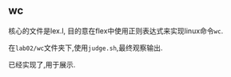 <!--
 * @Github: https://github.com/Certseeds/CS323-Compilers
 * @Organization: SUSTech
 * @Author: nanoseeds
 * @Date: 2020-10-02 21:59:35
 * @LastEditors: nanoseeds
 * @LastEditTime: 2020-10-02 22:17:15
 * @License: CC-BY-NC-SA_V4_0 or any later version 
 -->
## wc

核心的文件是lex.l, 目的意在flex中使用正则表达式来实现linux命令`wc`.

在`lab02/wc`文件夹下,使用`judge.sh`,最终观察输出.

已经实现了,用于展示.